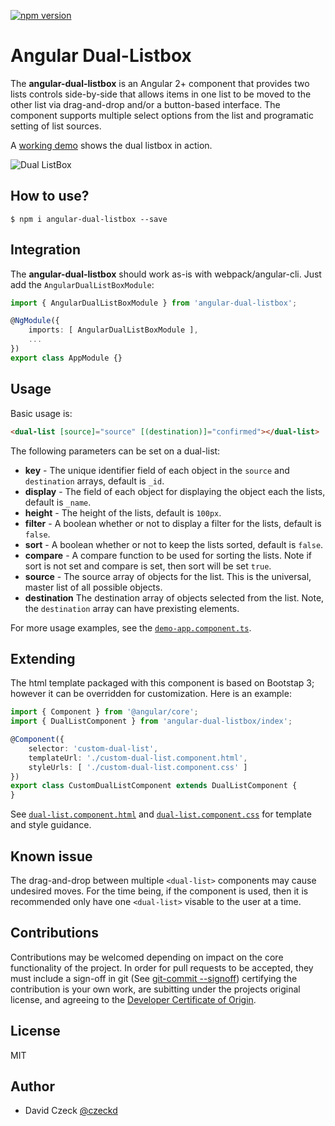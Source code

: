 [![npm version](https://badge.fury.io/js/angular-dual-listbox.svg)](https://badge.fury.io/js/angular-dual-listbox)

Angular Dual-Listbox
=========

The **angular-dual-listbox** is an Angular 2+ component that provides two lists controls side-by-side that allows items in one list to be moved to the other list via drag-and-drop and/or a button-based interface. The component supports multiple select options from the list and programatic setting of list sources. 

A [working demo](http://czeckd.github.io/angular-dual-listbox/demo/) shows the dual listbox in action.

![Dual ListBox](http://czeckd.github.io/angular-dual-listbox/images/dual-listbox.png)

## How to use?
```
$ npm i angular-dual-listbox --save
```

## Integration
The **angular-dual-listbox** should work as-is with webpack/angular-cli. Just add the ``AngularDualListBoxModule``:
```typescript
import { AngularDualListBoxModule } from 'angular-dual-listbox';

@NgModule({
    imports: [ AngularDualListBoxModule ],
    ...
})
export class AppModule {}
```

## Usage
Basic usage is:
```html
<dual-list [source]="source" [(destination)]="confirmed"></dual-list>
```
The following parameters can be set on a dual-list: 
- **key** - The unique identifier field of each object in the `source` and 
`destination` arrays, default is ``_id``.
- **display** - The field of each object for displaying the object each the
lists, default is ``_name``.
- **height** - The height of the lists, default is ``100px``.
- **filter** - A boolean whether or not to display a filter for the lists,
default is ``false``.
- **sort** - A boolean whether or not to keep the lists sorted, default is 
``false``.
- **compare** - A compare function to be used for sorting the lists. Note if
sort is not set and compare is set, then sort will be set ``true``.
- **source** - The source array of objects for the list. This is the universal, master list of all possible objects.
- **destination** The destination array of objects selected from the list.
Note, the ``destination`` array can have prexisting elements.

For more usage examples, see the [`demo-app.component.ts`](https://github.com/czeckd/angular-dual-listbox/blob/master/app/demo-app.component.ts).

## Extending
The html template packaged with this component is based on Bootstap 3; however it can be overridden for customization. Here is an example:

```typescript
import { Component } from '@angular/core';
import { DualListComponent } from 'angular-dual-listbox/index';

@Component({
    selector: 'custom-dual-list',
    templateUrl: './custom-dual-list.component.html',
    styleUrls: [ './custom-dual-list.component.css' ]
})
export class CustomDualListComponent extends DualListComponent {
}
```
See [`dual-list.component.html`](https://github.com/czeckd/angular-dual-listbox/blob/master/lib/dual-list.component.html) and [`dual-list.component.css`](https://github.com/czeckd/angular-dual-listbox/blob/master/lib/dual-list.component.css) for template and style guidance.

## Known issue
The drag-and-drop between multiple ``<dual-list>`` components may cause 
undesired moves. For the time being, if the component is used, then it
is recommended only have one ``<dual-list>`` visable to the user at a time.

## Contributions

Contributions may be welcomed depending on impact on the core functionality of the project. In order for pull requests to be accepted, they must include a sign-off in git (See [git-commit
--signoff](https://git-scm.com/docs/git-commit)) certifying the contribution is your own work, are subitting under the projects original license, and agreeing to the [Developer Certificate of
Origin](https://developercertificate.org/).


## License
MIT

## Author
- David Czeck [@czeckd](https://github.com/czeckd)
